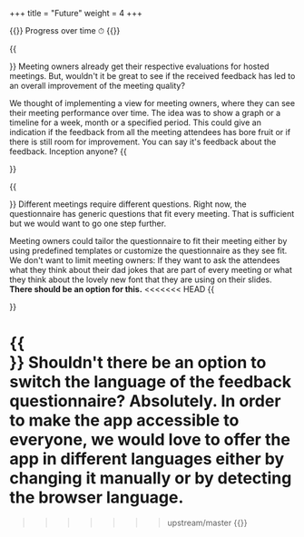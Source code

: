 +++
title = "Future"
weight = 4
+++

{{<quote>}}
Progress over time ⏱
{{</quote>}}
 
{{<section title="Evaluation timeline">}}
Meeting owners already get their respective evaluations for hosted meetings. But, wouldn't it be great to see if the received feedback has led to an overall improvement of the meeting quality?
 
We thought of implementing a view for meeting owners, where they can see their meeting performance over time. The idea was to show a graph or a timeline for a week, month or a specified period. This could give an indication if the feedback from all the meeting attendees has bore fruit or if there is still room for improvement. You can say it's feedback about the feedback. Inception anyone?
{{</section>}}

{{<section title="Questionnaire Templates & Custom Questionnaire">}}
Different meetings require different questions. Right now, the questionnaire has generic questions that fit every meeting. That is sufficient but we would want to go one step further. 

Meeting owners could tailor the questionnaire to fit their meeting either by using predefined templates or customize the questionnaire as they see fit. We don't want to limit meeting owners: If they want to ask the attendees what they think about their dad jokes that are part of every meeting or what they think about the lovely new font that they are using on their slides. **There should be an option for this.**
<<<<<<< HEAD
{{</section>}}

{{<section title="Localization">}}
Shouldn't there be an option to switch the language of the feedback questionnaire? **Absolutely.** In order to make the app accessible to everyone, we would love to offer the app in different languages either by changing it manually or by detecting the browser language.
=======
>>>>>>> upstream/master
{{</section>}}